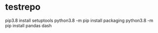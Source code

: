 # testrepo
pip3.8 install setuptools
python3.8 -m pip install packaging
python3.8 -m pip install pandas dash
